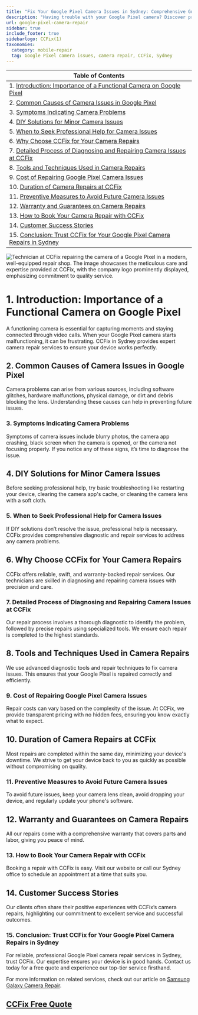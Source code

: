 ```yaml
---
title: "Fix Your Google Pixel Camera Issues in Sydney: Comprehensive Guide by CCFix"
description: "Having trouble with your Google Pixel camera? Discover professional repair solutions at CCFix in Sydney. Get a free quote today!"
url: google-pixel-camera-repair
sidebar: true
include_footer: true
sidebarlogo: CCFix(1)
taxonomies:
  category: mobile-repair
  tag: Google Pixel camera issues, camera repair, CCFix, Sydney
---
```


| **Table of Contents**                                               |
|---------------------------------------------------------------------|
| 1. [Introduction: Importance of a Functional Camera on Google Pixel](#1-introduction-importance-of-a-functional-camera-on-google-pixel) |
| 2. [Common Causes of Camera Issues in Google Pixel](#2-common-causes-of-camera-issues-in-google-pixel) |
| 3. [Symptoms Indicating Camera Problems](#3-symptoms-indicating-camera-problems) |
| 4. [DIY Solutions for Minor Camera Issues](#4-diy-solutions-for-minor-camera-issues) |
| 5. [When to Seek Professional Help for Camera Issues](#5-when-to-seek-professional-help-for-camera-issues) |
| 6. [Why Choose CCFix for Your Camera Repairs](#6-why-choose-ccfix-for-your-camera-repairs) |
| 7. [Detailed Process of Diagnosing and Repairing Camera Issues at CCFix](#7-detailed-process-of-diagnosing-and-repairing-camera-issues-at-ccfix) |
| 8. [Tools and Techniques Used in Camera Repairs](#8-tools-and-techniques-used-in-camera-repairs) |
| 9. [Cost of Repairing Google Pixel Camera Issues](#9-cost-of-repairing-google-pixel-camera-issues) |
| 10. [Duration of Camera Repairs at CCFix](#10-duration-of-camera-repairs-at-ccfix) |
| 11. [Preventive Measures to Avoid Future Camera Issues](#11-preventive-measures-to-avoid-future-camera-issues) |
| 12. [Warranty and Guarantees on Camera Repairs](#12-warranty-and-guarantees-on-camera-repairs) |
| 13. [How to Book Your Camera Repair with CCFix](#13-how-to-book-your-camera-repair-with-ccfix) |
| 14. [Customer Success Stories](#14-customer-success-stories) |
| 15. [Conclusion: Trust CCFix for Your Google Pixel Camera Repairs in Sydney](#15-conclusion-trust-ccfix-for-your-google-pixel-camera-repairs-in-sydney) |

![Technician at CCFix repairing the camera of a Google Pixel in a modern, well-equipped repair shop. The image showcases the meticulous care and expertise provided at CCFix, with the company logo prominently displayed, emphasizing commitment to quality service.](/images/ccfix-google-pixel-camera-repair.webp "CCFix technician repairing a Google Pixel camera, demonstrating detailed repair work in a clean, professional environment.")

# **1. Introduction: Importance of a Functional Camera on Google Pixel**
A functioning camera is essential for capturing moments and staying connected through video calls. When your Google Pixel camera starts malfunctioning, it can be frustrating. CCFix in Sydney provides expert camera repair services to ensure your device works perfectly.

## **2. Common Causes of Camera Issues in Google Pixel**
Camera problems can arise from various sources, including software glitches, hardware malfunctions, physical damage, or dirt and debris blocking the lens. Understanding these causes can help in preventing future issues.

### **3. Symptoms Indicating Camera Problems**
Symptoms of camera issues include blurry photos, the camera app crashing, black screen when the camera is opened, or the camera not focusing properly. If you notice any of these signs, it’s time to diagnose the issue.

## **4. DIY Solutions for Minor Camera Issues**
Before seeking professional help, try basic troubleshooting like restarting your device, clearing the camera app's cache, or cleaning the camera lens with a soft cloth.

### **5. When to Seek Professional Help for Camera Issues**
If DIY solutions don’t resolve the issue, professional help is necessary. CCFix provides comprehensive diagnostic and repair services to address any camera problems.

## **6. Why Choose CCFix for Your Camera Repairs**
CCFix offers reliable, swift, and warranty-backed repair services. Our technicians are skilled in diagnosing and repairing camera issues with precision and care.

### **7. Detailed Process of Diagnosing and Repairing Camera Issues at CCFix**
Our repair process involves a thorough diagnostic to identify the problem, followed by precise repairs using specialized tools. We ensure each repair is completed to the highest standards.

## **8. Tools and Techniques Used in Camera Repairs**
We use advanced diagnostic tools and repair techniques to fix camera issues. This ensures that your Google Pixel is repaired correctly and efficiently.

### **9. Cost of Repairing Google Pixel Camera Issues**
Repair costs can vary based on the complexity of the issue. At CCFix, we provide transparent pricing with no hidden fees, ensuring you know exactly what to expect.

## **10. Duration of Camera Repairs at CCFix**
Most repairs are completed within the same day, minimizing your device's downtime. We strive to get your device back to you as quickly as possible without compromising on quality.

### **11. Preventive Measures to Avoid Future Camera Issues**
To avoid future issues, keep your camera lens clean, avoid dropping your device, and regularly update your phone's software.

## **12. Warranty and Guarantees on Camera Repairs**
All our repairs come with a comprehensive warranty that covers parts and labor, giving you peace of mind.

### **13. How to Book Your Camera Repair with CCFix**
Booking a repair with CCFix is easy. Visit our website or call our Sydney office to schedule an appointment at a time that suits you.

## **14. Customer Success Stories**
Our clients often share their positive experiences with CCFix’s camera repairs, highlighting our commitment to excellent service and successful outcomes.

### **15. Conclusion: Trust CCFix for Your Google Pixel Camera Repairs in Sydney**
For reliable, professional Google Pixel camera repair services in Sydney, trust CCFix. Our expertise ensures your device is in good hands. Contact us today for a free quote and experience our top-tier service firsthand.


For more information on related services, check out our article on [Samsung Galaxy Camera Repair](https://ccfix.com.au/samsung-galaxy-camera-repair).

 ## [CCFix Free Quote](https://form.jotform.com/241402975332857)
